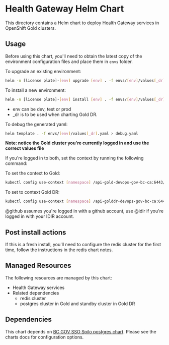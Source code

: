 # Health Gateway Helm Chart

This directory contains a Helm chart to deploy Health Gateway services in OpenShift Gold clusters.

## Usage

Before using this chart, you'll need to obtain the latest copy of the environment configuration files and place them in `envs` folder.

To upgrade an existing environment:

```sh
helm -n [license plate]-[env] upgrade [env] . -f envs/[env]/values[_dr].yaml
```

To install a new environment:

```sh
helm -n [license plate]-[env] install [env] . -f envs/[env]/values[_dr].yaml
```

-   env can be dev, test or prod
-   \_dr is to be used when charting Gold DR.

To debug the generated yaml:

```sh
helm template . -f envs/[env]/values[_dr].yaml > debug.yaml
```

**Note: notice the Gold cluster you're currently logged in and use the correct values file**

If you're logged in to both, set the context by running the following command:

To set the context to Gold:

```sh
kubectl config use-context [namespace] /api-gold-devops-gov-bc-ca:6443/[user]@github
```

To set to context Gold DR:

```sh
kubectl config use-context [namespace] /api-golddr-devops-gov-bc-ca:6443/[user]@github
```

@github assumes you're logged in with a github account, use @idir if you're logged in with your IDIR account.

## Post install actions

If this is a fresh install, you'll need to configure the redis cluster for the first time, follow the instructions in the redis chart notes.

## Managed Resources

The following resources are managed by this chart:

-   Health Gateway services
-   Related dependencies
    -   redis cluster
    -   postgres cluster in Gold and standby cluster in Gold DR

## Dependencies

This chart depends on [BC GOV SSO Spilo postgres chart](https://github.com/bcgov/sso-helm-charts/tree/main/charts/patroni). Please see the charts docs for configuration options.
